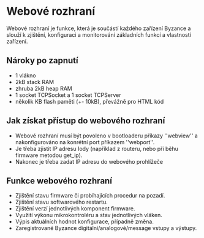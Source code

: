 # Webové rozhraní

Webové rozhraní je funkce, která je součástí každého zařízení Byzance a slouží k zjištění, konfiguraci a monitorování základních funkcí a vlastností zařízení.

## Nároky po zapnutí

* 1 vlákno
* 2kB stack RAM
* zhruba 2kB heap RAM
* 1 socket TCPSocket a 1 socket TCPServer
* několik KB flash paměti \(+- 10kB\), převážně pro HTML kód

## Jak získat přístup do webového rozhraní

* Webové rozhraní musí být povoleno v bootloaderu příkazy ''webview'' a nakonfigurováno na konrétní port příkazem ''webport''.
* Je třeba zjistit IP adresu Iody \(například z routeru, nebo při běhu firmware metodou get\_ip\).
* Nakonec je třeba zadat IP adresu do webového prohlížeče

## Funkce webového rozhraní

* Zjištění stavu firmware či probíhajících procedur na pozadí.
* Zjištění stavu softwarového restartu.
* Zjištění verzí jednotlivých komponent firmware.
* Využití výkonu mikrokontroléru a stav jednotlivých vláken.
* Výpis aktuálních hodnot konfigurace, případně změna.
* Zaregistrované Byzance digitální/analogové/message vstupy a výstupy.

